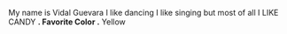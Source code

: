 My name is Vidal Guevara
I like dancing
I like singing
but most of all
I LIKE CANDY
 **. Favorite Color .** Yellow
